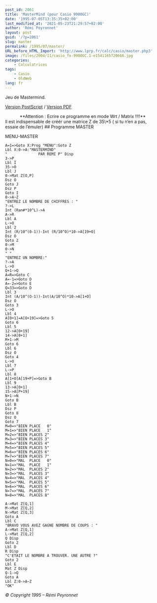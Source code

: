 ```yaml
---
post_id: 2061
title: 'MasterMind (pour Casio 9900GC)'
date: '1995-07-05T13:35:35+02:00'
last_modified_at: '2021-05-23T21:29:57+02:00'
author: 'Rémi Peyronnet'
layout: post
guid: '/?p=2061'
slug: master
permalink: /1995/07/master/
URL_before_HTML_Import: 'http://www.lprp.fr/calc/casio/master.php3'
image: /files/2004/11/casio_fx-9900GC.1-e1541165720666.jpg
categories:
    - Calculatrices
tags:
    - Casio
    - OldWeb
lang: fr
---
```


Jeu de Mastermind.

[Version PostScript](/files/old-web/calc/casio/master.ps) / [Version PDF](/files/master.pdf)

<center>**Attention : Ecrire ce programme en mode Wrt / Matrix !!!!**</center>  
Il est indispensable de créér une matrice Z de 35\*5 ( si tu n’en a pas, essaie de l’émuler) ## Programme MASTER

MENU-MASTER

```
A=1=>Goto X:Prog "MENU":Goto Z
Lbl X:0->A:"MASTERMIND"
"              PAR REMI P" Disp
3->P_
Lbl I
35->O
Lbl J
0->Mat Z[O,P]
Dsz O
Goto J
Dsz P
Goto I
0->A~Z
"ENTREZ LE NOMBRE DE CHIFFRES : "
?->L
Int (Ran#*10^L)->A
A->R
Lbl A
L->O
Lbl 2
Int (R/10^(0-1))-Int (R/10^O)*10->A[19+O]
Dsz O
Goto 2
0->M
0->N
" "
"ENTREZ UN NOMBRE:"
?->A
L->O
Q+1->Q
A=R=>Goto C
A=-1=>Goto D
A=-2=>Goto E
Q=33=>Goto D
Lbl 3
Int (A/10^(O-1))-Int(A/10^O)*10->A[1+O]
Dsz O
Goto 3
L->O
Lbl 4
A[O+1]=A[O+19]=>Goto 5
Goto 6
Lbl 5 
12->A[O+19]
14->A[0+1]
M+1->M
Goto 6
Lbl 6
Dsz O
Goto 4
L->O
Lbl 7
L->P
Lbl 8
A[1+O]A[19+P]=>Goto B
Lbl 9
13->A[O+1]
15->A[P+19]
N+1->N
Goto B
Lbl B
Dsz P
Goto 8
Dsz O
Goto 7
M=0=>"BIEN PLACE   0"
M=1=>"BIEN PLACE   1"
M=2=>"BIEN PLACES 2"
M=3=>"BIEN PLACES 3"
M=4=>"BIEN PLACES 4"
M=5=>"BIEN PLACES 5"
M=6=>"BIEN PLACES 6"
M=7=>"BIEN PLACES 7"
N=0=>"MAL  PLACE   0"
N=1=>"MAL  PLACE   1"
N=2=>"MAL  PLACES 2"
N=3=>"MAL  PLACES 3"
N=4=>"MAL  PLACES 4"
N=5=>"MAL  PLACES 5"
N=6=>"MAL  PLACES 6"
N=7=>"MAL  PLACES 7"
N=8=>"MAL  PLACES 8"

A->Mat Z[Q,1]
M->Mat Z[Q,2]
N->Mat Z[Q,3]
Goto A
Lbl C
"BRAVO VOUS AVEZ GAGNE NOMBRE DE COUPS : "
A->Mat Z[Q,1]
L->Mat Z[Q,2]
Q Disp
Goto 2
Lbl D
R Disp
"C'ETAIT LE NOMBRE A TROUVER. UNE AUTRE ?"
Goto 2
Lbl E
Mat Z Disp
Q-1->Q
Goto A
Lbl Z:0->A~Z
"OK"

```

*© Copyright 1995 – Rémi Peyronnet*